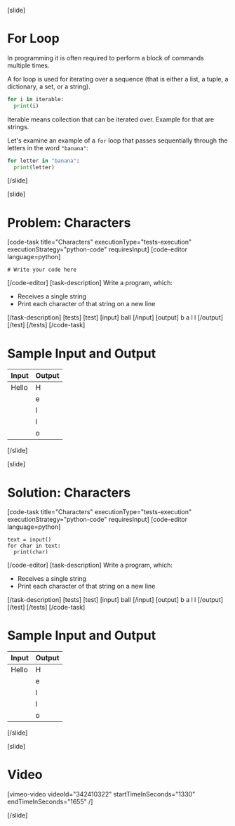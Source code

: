 [slide]
# For Loop
In programming it is often required to perform a block of commands multiple times. 

A for loop is used for iterating over a sequence (that is either a list, a tuple, a dictionary, a set, or a string).

```py
for i in iterable:
  print(i)
```

Iterable means collection that can be iterated over. Example for that are strings.

Let's examine an example of a `for` loop that passes sequentially through the letters in the word `"banana"`:
```py
for letter in "banana":
  print(letter)
```
[/slide]

[slide]
# Problem: Characters
[code-task title="Characters" executionType="tests-execution" executionStrategy="python-code" requiresInput]
[code-editor language=python]
```
# Write your code here
```

[/code-editor]
[task-description]
Write a program, which:

- Receives a single string
- Print each character of that string on a new line

[/task-description]
[tests]
[test]
[input]
ball
[/input]
[output]
b
a
l
l
[/output]
[/test]
[/tests]
[/code-task]

# Sample Input and Output

| Input | Output |
| ----- | ------ |
| Hello | H      |
|       | e      |
|       | l      |
|       | l      |
|       | o      |

[/slide]

[slide]

# Solution: Characters

[code-task title="Characters" executionType="tests-execution" executionStrategy="python-code" requiresInput]
[code-editor language=python]

```
text = input()
for char in text:
  print(char)
```

[/code-editor]
[task-description]
Write a program, which:

- Receives a single string
- Print each character of that string on a new line

[/task-description]
[tests]
[test]
[input]
ball
[/input]
[output]
b
a
l
l
[/output]
[/test]
[/tests]
[/code-task]

# Sample Input and Output

| Input | Output |
| ----- | ------ |
| Hello | H      |
|       | e      |
|       | l      |
|       | l      |
|       | o      |
[/slide]

[slide]
# Video

[vimeo-video videoId="342410322" startTimeInSeconds="1330" endTimeInSeconds="1655" /]

[/slide]